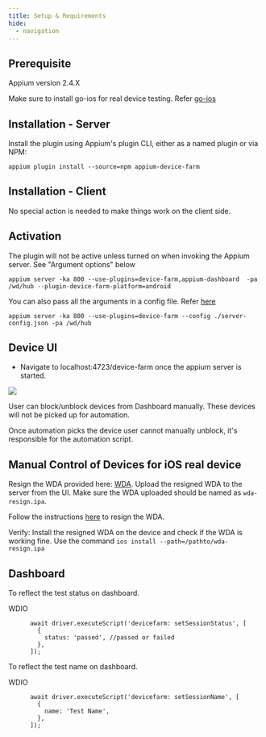 ```yaml
---
title: Setup & Requirements
hide:
  - navigation
---
```

## Prerequisite

Appium version 2.4.X

Make sure to install go-ios for real device testing. Refer [go-ios](https://github.com/danielpaulus/go-ios)

## Installation - Server

Install the plugin using Appium's plugin CLI, either as a named plugin or via NPM:

```
appium plugin install --source=npm appium-device-farm
```

## Installation - Client

No special action is needed to make things work on the client side.

## Activation

The plugin will not be active unless turned on when invoking the Appium server. See "Argument options" below

```
appium server -ka 800 --use-plugins=device-farm,appium-dashboard  -pa /wd/hub --plugin-device-farm-platform=android
```

You can also pass all the arguments in a config file. Refer [here](https://github.com/AppiumTestDistribution/appium-device-farm/blob/main/server-config.json)
```
appium server -ka 800 --use-plugins=device-farm --config ./server-config.json -pa /wd/hub
```

## Device UI

- Navigate to localhost:4723/device-farm once the appium server is started.

<img src="https://github.com/AppiumTestDistribution/appium-device-farm/blob/main/docs/assets/images/demo.gif?raw=true">

User can block/unblock devices from Dashboard manually. These devices will not be picked up for automation.

Once automation picks the device user cannot manually unblock, it's responsible for the automation script.

## Manual Control of Devices for iOS real device
Resign the WDA provided here: [WDA](). Upload the resigned WDA to the server from the UI. Make sure the WDA uploaded should be named as `wda-resign.ipa`.

Follow the instructions [here](https://github.com/DanTheMan827/ios-app-signer) to resign the WDA.

Verify: Install the resigned WDA on the device and check if the WDA is working fine. Use the command 
`ios install --path=/pathto/wda-resign.ipa`
## Dashboard

To reflect the test status on dashboard. 

WDIO
```
      await driver.executeScript('devicefarm: setSessionStatus', [
        {
          status: 'passed', //passed or failed
        },
      ]);
```


To reflect the test name on dashboard.

WDIO 
```
      await driver.executeScript('devicefarm: setSessionName', [
        {
          name: 'Test Name',
        },
      ]);
```
